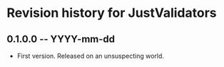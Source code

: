 # Revision history for JustValidators

## 0.1.0.0 -- YYYY-mm-dd

* First version. Released on an unsuspecting world.
